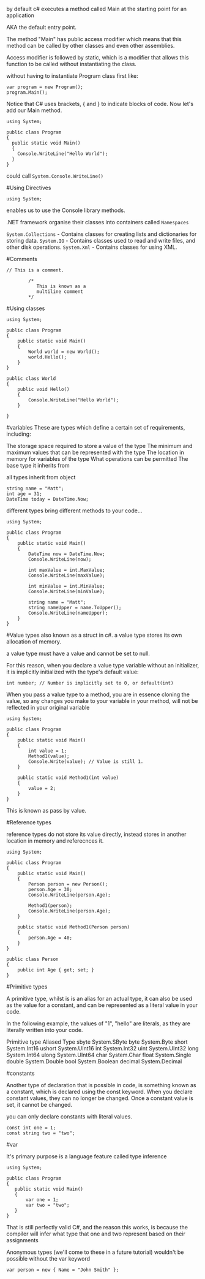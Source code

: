 

by default c# executes a method called Main at the starting point for an application

AKA the default entry point.


The method "Main" has public access modifier which means that this method can be called by other classes and even other assemblies.  

Access modifier is followed by static, which is a modifier that allows this function to be called without instantiating the class.  


without having to instantiate Program class first like:
```
var program = new Program();
program.Main();
```

Notice that C# uses brackets, { and } to indicate blocks of code. Now let's add our Main method.

```
using System;

public class Program
{
  public static void Main()
  {
    Console.WriteLine("Hello World");
  }
}
```

could call `System.Console.WriteLine()`

#Using Directives

`using System;`

enables us to use the Console library methods.

.NET framework organise their classes into containers called `Namespaces`

`System.Collections` - Contains classes for creating lists and dictionaries for storing data.
`System.IO` - Contains classes used to read and write files, and other disk operations.
`System.Xml` - Contains classes for using XML.

#Comments
```
// This is a comment.

        /*
           This is known as a
           multiline comment
        */
```

#Using classes
```
using System;

public class Program
{
	public static void Main()
	{
		World world = new World();
		world.Hello();
	}
}

public class World
{
	public void Hello()
	{
		Console.WriteLine("Hello World");
	}

}
```

#variables
These are types which define a certain set of requirements, including:

The storage space required to store a value of the type
The minimum and maximum values that can be represented with the type
The location in memory for variables of the type
What operations can be permitted
The base type it inherits from

all types inherit from object

```
string name = "Matt";
int age = 31;
DateTime today = DateTime.Now;
```

different types bring different methods to your code...
```
using System;

public class Program
{
	public static void Main()
	{
		DateTime now = DateTime.Now;
		Console.WriteLine(now);

		int maxValue = int.MaxValue;
		Console.WriteLine(maxValue);

		int minValue = int.MinValue;
		Console.WriteLine(minValue);

		string name = "Matt";
		string nameUpper = name.ToUpper();
		Console.WriteLine(nameUpper);
	}
}
```

#Value types
also known as a struct in c#. a value type stores its own allocation of memory.

a value type must have a value and cannot be set to null.

 For this reason, when you declare a value type variable without an initializer, it is implicitly initialized with the type's default value:

 ```
 int number; // Number is implicitly set to 0, or default(int)
 ```


When you pass a value type to a method, you are in essence cloning the value, so any changes you make to your variable in your method, will not be reflected in your original variable

```
using System;

public class Program
{
	public static void Main()
	{
		int value = 1;
		Method1(value);
		Console.Write(value); // Value is still 1.
	}

	public static void Method1(int value)
	{
		value = 2;
	}
}
```

This is known as pass by value.

#Reference types

reference types do not store its value directly, instead stores in another location in memory and referecnces it.

```
using System;

public class Program
{
	public static void Main()
	{
		Person person = new Person();
		person.Age = 30;
		Console.WriteLine(person.Age);

		Method1(person);
		Console.WriteLine(person.Age);
	}

	public static void Method1(Person person)
	{
		person.Age = 40;
	}
}

public class Person
{
	public int Age { get; set; }		
}
```

#Primitive types

A primitive type, whilst is is an alias for an actual type, it can also be used as the value for a constant, and can be represented as a literal value in your code.

In the following example, the values of "1", "hello" are literals, as they are literally written into your code.


Primitive type	Aliased Type
sbyte	System.SByte
byte	System.Byte
short	System.Int16
ushort	System.UInt16
int	System.Int32
uint	System.UInt32
long	System.Int64
ulong	System.UInt64
char	System.Char
float	System.Single
double	System.Double
bool	System.Boolean
decimal	System.Decimal


#constants

Another type of declaration that is possible in code, is something known as a constant, which is declared using the const keyword. When you declare constant values, they can no longer be changed. Once a constant value is set, it cannot be changed.


you can only declare constants with literal values.

```
const int one = 1;
const string two = "two";
```

#var

 It's primary purpose is a language feature called type inference

 ```
 using System;

public class Program
{
	public static void Main()
	{
		var one = 1;
		var two = "two";
	}
}
```

That is still perfectly valid C#, and the reason this works, is because the compiler will infer what type that one and two represent based on their assignments

Anonymous types (we'll come to these in a future tutorial) wouldn't be possible without the var keyword

`var person = new { Name = "John Smith" };`



```
